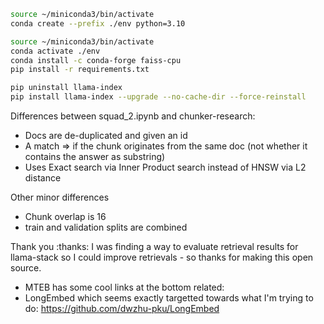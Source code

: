 
```bash
source ~/miniconda3/bin/activate
conda create --prefix ./env python=3.10

source ~/miniconda3/bin/activate
conda activate ./env
conda install -c conda-forge faiss-cpu
pip install -r requirements.txt

pip uninstall llama-index
pip install llama-index --upgrade --no-cache-dir --force-reinstall
```


Differences between squad_2.ipynb and chunker-research:
- Docs are de-duplicated and given an id
- A match => if the chunk originates from the same doc (not whether it contains the answer as substring)
- Uses Exact search via Inner Product search instead of HNSW via L2 distance

Other minor differences
- Chunk overlap is 16
- train and validation splits are combined

Thank you :thanks: I was finding a way to evaluate retrieval results for llama-stack so I could improve retrievals - so thanks for making this open source.


- MTEB has some cool links at the bottom related: 
- LongEmbed which seems exactly targetted towards what I'm trying to do: https://github.com/dwzhu-pku/LongEmbed